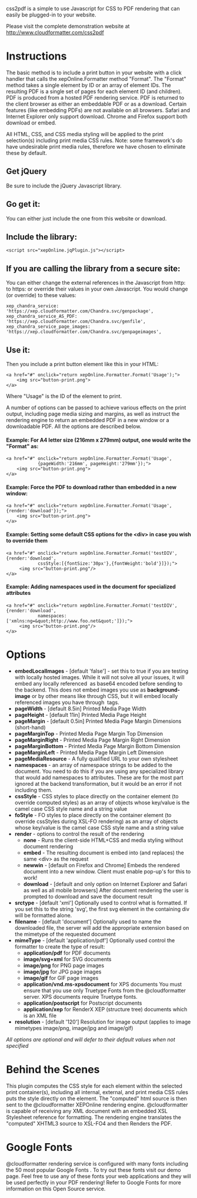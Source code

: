 css2pdf is a simple to use Javascript for CSS to PDF rendering that can easily be plugged-in to your website.

Please visit the complete demonstration website at http://www.cloudformatter.com/css2pdf

# Instructions

The basic method is to include a print button in your website with a click handler that calls the xepOnline.Formatter method "Format". The "Format" method takes a single element by ID or an array of element IDs. The resulting PDF is a single set of pages for each element ID (and children). PDF is produced from a hosted PDF rendering service. PDF is returned to the client browser as either an embeddable PDF or as a download. Certain features (like embedding PDFs) are not available on all browsers. Safari and Internet Explorer only support download. Chrome and Firefox support both download or embed.

All HTML, CSS, and CSS media styling will be applied to the print selection(s) including print media CSS rules. Note: some framework's do have undesirable print media rules, therefore we have chosen to eliminate these by default.

## Get jQuery
Be sure to include the jQuery Javascript library.

## Go get it:

You can either just include the one from this website or download.

## Include the library:

    <script src="xepOnline.jqPlugin.js"></script>
    
## If you are calling the library from a secure site:

You can either change the external references in the Javascript from http: to https: or override their values in your own Javascript.  You would change (or override) to these values:

    xep_chandra_service: 'https://xep.cloudformatter.com/Chandra.svc/genpackage',
    xep_chandra_service_AS_PDF: 'https://xep.cloudformatter.com/Chandra.svc/genfile',
    xep_chandra_service_page_images: 'https://xep.cloudformatter.com/Chandra.svc/genpageimages',

## Use it:

Then you include a print button element like this in your HTML:

    <a href="#" onclick="return xepOnline.Formatter.Format('Usage');">
        <img src="button-print.png">
    </a>

Where "Usage" is the ID of the element to print.

A number of options can be passed to achieve various effects on the print output, including page media sizing and margins, as well as instruct the rendering engine to return an embedded PDF in a new window or a downloadable PDF. All the options are described below.

#### Example: For A4 letter size (216mm x 279mm) output, one would write the "Format" as:

    <a href="#" onclick="return xepOnline.Formatter.Format('Usage',
                {pageWidth:'216mm', pageHeight:'279mm'});">
        <img src="button-print.png">
    </a>
#### Example: Force the PDF to download rather than embedded in a new window:

    <a href="#" onclick="return xepOnline.Formatter.Format('Usage',{render:'download'});">
        <img src="button-print.png">
    </a>

#### Example: Setting some default CSS options for the &lt;div&gt; in case you wish to override them

    <a href="#" onclick="return xepOnline.Formatter.Format('testDIV',{render:'download', 
                cssStyle:[{fontSize:'30px'},{fontWeight:'bold'}]});">
         <img src="button-print.png"/>
    </a>
#### Example: Adding namespaces used in the document for specialized attributes

    <a href="#" onclick="return xepOnline.Formatter.Format('testDIV',{render:'download', 
                namespaces:['xmlns:ng=&quot;http://www.foo.net&quot;']});">
         <img src="button-print.png"/>
    </a>

# Options

* **embedLocalImages** - [default 'false'] - set this to true if you are testing with locally hosted images. While it will not solve all your issues, it will embed any locally referenced <img> as base64 encoded before sending to the backend. This does not embed images you use as **background-image** or by other means like through CSS, but it will embed locally referenced images you have through <img> tags.
* **pageWidth** - [default 8.5in] Printed Media Page Width
* **pageHeight** - [default 11in] Printed Media Page Height
* **pageMargin** - [default 0.5in] Printed Media Page Margin Dimensions (short-hand)
* **pageMarginTop** - Printed Media Page Margin Top Dimension
* **pageMarginRight** - Printed Media Page Margin Right Dimension
* **pageMarginBottom** - Printed Media Page Margin Bottom Dimension
* **pageMarginLeft** - Printed Media Page Margin Left Dimension
* **pageMediaResource** - A fully qualified URL to your own stylesheet
* **namespaces** - an array of namespace strings to be added to the document. You need to do this if you are using any specialized library that would add namespaces to attributes. These are for the most part ignored at the backend transformation, but it would be an error if not including them.
* **cssStyle** - CSS styles to place directly on the container element (to override computed styles) as an array of objects whose key/value is the camel case CSS style name and a string value
* **foStyle** - FO styles to place directly on the container element (to override cssStyles during XSL-FO rendering) as an array of objects whose key/value is the camel case CSS style name and a string value
* **render** - options to control the result of the rendering
  * **none** - Runs the client-side HTML+CSS and media styling without document rendering
  * **embed** - The resulting document is embed into (and replaces) the same &lt;div&gt; as the request
  * **newwin** - [default on Firefox and Chrome] Embeds the rendered document into a new window. Client must enable pop-up's for this to work!
  * **download** - [default and only option on Internet Explorer and Safari as well as all mobile browsers] After document rendering the user is prompted to download and save the document result
* **srctype** - [default 'xml'] Optionally used to control what is formatted. If you set this to the string 'svg', the first svg element in the containing div will be formatted alone.
* **filename** - [default 'document'] Optionally used to name the downloaded file, the server will add the appropriate extension based on the mimetype of the requested document
* **mimeType** - [default 'application/pdf'] Optionally used control the formatter to create the type of result:
  * **application/pdf** for PDF documents
  * **image/svg+xml** for SVG documents
  * **image/png** for PNG page images
  * **image/jpg** for JPG page images
  * **image/gif** for GIF page images
  * **application/vnd.ms-xpsdocument** for XPS documents You must ensure that you use only Truetype Fonts from the @cloudformatter server. XPS documents require Truetype fonts.
  * **application/postscript** for Postscript documents
  * **application/xep** for RenderX XEP (structure tree) documents which is an XML file
* **resolution** - [default '120'] Resolution for image output (applies to image mimetypes image/png, image/jpg and image/gif)

*All options are optional and will defer to their default values when not specified*

# Behind the Scenes

This plugin computes the CSS style for each element within the selected print container(s), including all internal, external, and print media CSS rules puts the style directly on the element. The "computed" html source is then sent to the @cloudformatter XEPOnline  rendering engine. @cloudformatter is capable of receiving any XML document with an embedded XSL Stylesheet reference for formatting. The rendering engine translates the "computed" XHTML3 source to XSL-FO4 and then Renders the PDF.

# Google Fonts

@cloudformatter rendering service is configured with many fonts including the 50 most popular Google Fonts . To try out these fonts visit our demo page. Feel free to use any of these fonts your web applications and they will be used perfectly in your PDF rendering! Refer to Google Fonts for more information on this Open Source service.

